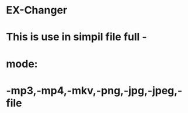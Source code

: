 # EX-Changer
# This is use in simpil file full -<mode>
# mode:
# -mp3,-mp4,-mkv,-png,-jpg,-jpeg,-file
